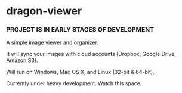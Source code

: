 dragon-viewer
=============

### PROJECT IS IN EARLY STAGES OF DEVELOPMENT

A simple image viewer and organizer.

It will sync your images with cloud accounts (Dropbox, Google Drive, Amazon S3).

Will run on Windows, Mac OS X, and Linux (32-bit & 64-bit).

Currently under heavy development. Watch this space.

